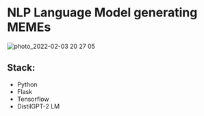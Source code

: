 # NLP Language Model generating MEMEs
![photo_2022-02-03 20 27 05](https://user-images.githubusercontent.com/38214057/152396005-998295f4-0004-4721-b690-7b7a6fce95ab.jpeg)
## Stack: 
* Python
* Flask
* Tensorflow 
* DistilGPT-2 LM

